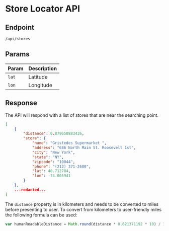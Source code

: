 # Store Locator API

## Endpoint

    /api/stores

## Params

| Param | Description |
|-------|-------------|
| `lat` | Latitude    |
| `lon` | Longitude   |

## Response

The API will respond with a list of stores that are near the searching point.

```json
[
    {
        "distance": 0.879650883436,
        "store": {
            "name": "Gristedes Supermarket ",
            "address": "686 North Main St. Roosevelt 1st",
            "city": "New York",
            "state": "NY",
            "zipcode": "10044",
            "phone": "(212) 371-2680",
            "lat": 40.712784,
            "lon": -74.005941
        }
    },
    ...redacted...
]
```

The `distance` property is in kilometers and needs to be converted to miles before presenting to user. To convert from kilometers to user-friendly miles the following formula can be used:

```javascript
var humanReadableDistance = Math.round(distance * 0.621371192 * 10) / 10;
```